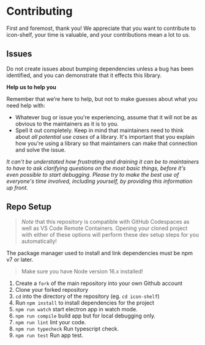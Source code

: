 # Contributing

First and foremost, thank you! We appreciate that you want to contribute to icon-shelf, your time is valuable, and your contributions mean a lot to us.

## Issues

Do not create issues about bumping dependencies unless a bug has been identified, and you can demonstrate that it effects this library.

**Help us to help you**

Remember that we’re here to help, but not to make guesses about what you need help with:

- Whatever bug or issue you're experiencing, assume that it will not be as obvious to the maintainers as it is to you.
- Spell it out completely. Keep in mind that maintainers need to think about _all potential use cases_ of a library. It's important that you explain how you're using a library so that maintainers can make that connection and solve the issue.

_It can't be understated how frustrating and draining it can be to maintainers to have to ask clarifying questions on the most basic things, before it's even possible to start debugging. Please try to make the best use of everyone's time involved, including yourself, by providing this information up front._

## Repo Setup

> *Note* that this repository is compatible with GitHub Codespaces as well as VS Code Remote Containers. Opening your cloned project with either of these options will perform these dev setup steps for you automatically!

The package manager used to install and link dependencies must be npm v7 or later.

> Make sure you have Node version 16.x installed!

1. Create a `fork` of the main repository into your own Github account
2. Clone your forked repository
3. `cd` into the directory of the repository (eg. `cd icon-shelf`)
4. Run `npm install` to install dependencies for the project
5. `npm run watch` start electron app in watch mode.
6. `npm run compile` build app but for local debugging only.
7. `npm run lint` lint your code.
8. `npm run typecheck` Run typescript check.
9. `npm run test` Run app test.
